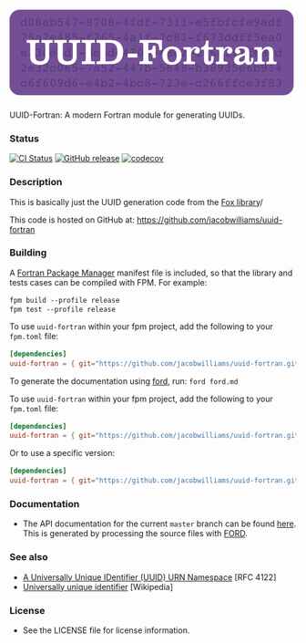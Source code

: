 ![uuid-fortran](media/logo.png)
============

UUID-Fortran: A modern Fortran module for generating UUIDs.

### Status

[![CI Status](https://github.com/jacobwilliams/uuid-fortran/actions/workflows/CI.yml/badge.svg)](https://github.com/jacobwilliams/uuid-fortran/actions)
[![GitHub release](https://img.shields.io/github/release/jacobwilliams/uuid-fortran.svg?style=plastic)](https://github.com/jacobwilliams/uuid-fortran/releases/latest)
[![codecov](https://codecov.io/gh/jacobwilliams/uuid-fortran/branch/master/graph/badge.svg?token=43HK33CSMY)](https://codecov.io/gh/jacobwilliams/uuid-fortran)

### Description

This is basically just the UUID generation code from the [Fox library](https://github.com/andreww/fox)/

This code is hosted on GitHub at: https://github.com/jacobwilliams/uuid-fortran

### Building

A [Fortran Package Manager](https://github.com/fortran-lang/fpm) manifest file is included, so that the library and tests cases can be compiled with FPM. For example:

```
fpm build --profile release
fpm test --profile release
```

To use `uuid-fortran` within your fpm project, add the following to your `fpm.toml` file:
```toml
[dependencies]
uuid-fortran = { git="https://github.com/jacobwilliams/uuid-fortran.git" }
```

To generate the documentation using [ford](https://github.com/Fortran-FOSS-Programmers/ford), run: ```ford ford.md```

To use `uuid-fortran` within your fpm project, add the following to your `fpm.toml` file:
```toml
[dependencies]
uuid-fortran = { git="https://github.com/jacobwilliams/uuid-fortran.git" }
```

Or to use a specific version:
```toml
[dependencies]
uuid-fortran = { git="https://github.com/jacobwilliams/uuid-fortran.git", tag = "1.0.0"  }
```

### Documentation

 * The API documentation for the current ```master``` branch can be found [here](https://jacobwilliams.github.io/uuid-fortran/).  This is generated by processing the source files with [FORD](https://github.com/Fortran-FOSS-Programmers/ford).

### See also

 * [A Universally Unique IDentifier (UUID) URN Namespace](https://datatracker.ietf.org/doc/html/rfc4122) [RFC 4122]
 * [Universally unique identifier](https://en.wikipedia.org/wiki/Universally_unique_identifier) [Wikipedia]

### License

 * See the LICENSE file for license information.

